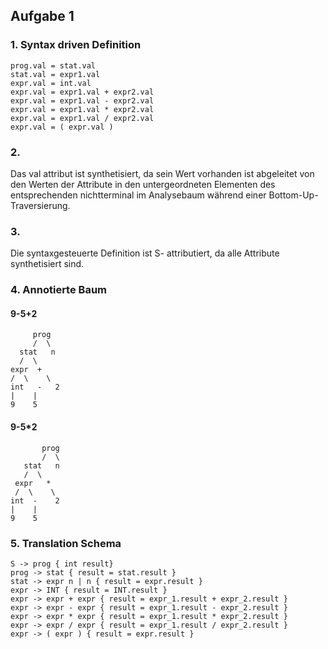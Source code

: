 ## Aufgabe 1

### 1. Syntax driven Definition

```
prog.val = stat.val
stat.val = expr1.val
expr.val = int.val
expr.val = expr1.val + expr2.val
expr.val = expr1.val - expr2.val
expr.val = expr1.val * expr2.val
expr.val = expr1.val / expr2.val
expr.val = ( expr.val )

```
### 2. 
Das val attribut ist synthetisiert, da sein Wert vorhanden ist
   abgeleitet von den Werten der Attribute in den untergeordneten Elementen des entsprechenden
   nichtterminal im Analysebaum während einer Bottom-Up-Traversierung.
### 3. 
Die syntaxgesteuerte Definition ist S- attributiert, da alle Attribute synthetisiert sind.
### 4. Annotierte Baum

#### 9-5+2
```
     prog
     /  \
  stat   n
  /  \
expr  +
/  \    \
int   -   2
|    |
9    5

```

#### 9-5*2

```
       prog
       /  \
   stat   n
   /  \
 expr   *
 /  \    \
int  -    2
|    |
9    5
```

### 5. Translation Schema
```
S -> prog { int result}
prog -> stat { result = stat.result }
stat -> expr n | n { result = expr.result }
expr -> INT { result = INT.result }
expr -> expr + expr { result = expr_1.result + expr_2.result }
expr -> expr - expr { result = expr_1.result - expr_2.result }
expr -> expr * expr { result = expr_1.result * expr_2.result }
expr -> expr / expr { result = expr_1.result / expr_2.result }
expr -> ( expr ) { result = expr.result }
```






